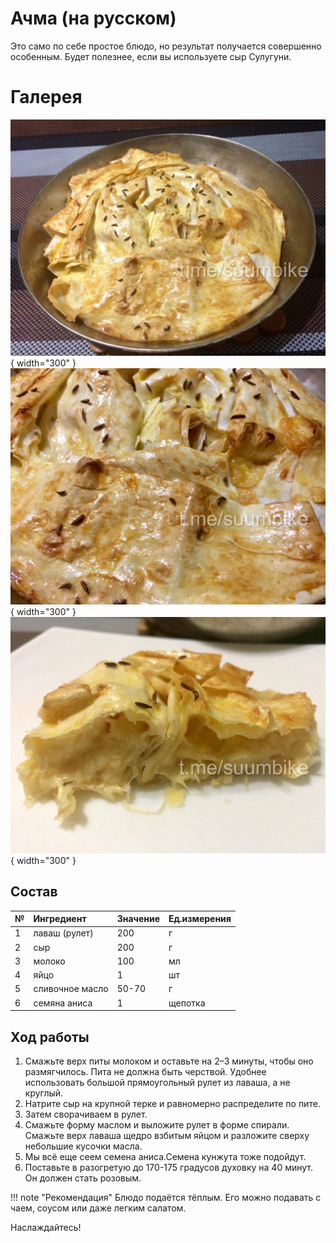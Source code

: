 # Ачма (на русском)

Это само по себе простое блюдо, но результат получается совершенно особенным. Будет полезнее, если вы используете сыр Сулугуни.

# Галерея

![alt text](assets/photo_2025-03-04_19-23-16.jpg){ width="300" }
![alt text](assets/photo_2025-03-04_19-23-14.jpg){ width="300" }
![alt text](assets/photo_2025-03-04_19-23-09.jpg){ width="300" }

## Состав 

| №   | Ингредиент      | Значение | Ед.измерения |
| --- | :-------------- | :------- | :----------- |
| 1   | лаваш (рулет)   | 200      | г            |
| 2   | сыр             | 200      | г            |
| 3   | молоко          | 100      | мл           |
| 4   | яйцо            | 1        | шт           |
| 5   | сливочное масло | 50-70    | г            |
| 6   | семяна аниса    | 1        | щепотка      |

## Ход работы

1. Смажьте верх питы молоком и оставьте на 2–3 минуты, чтобы оно размягчилось. Пита не должна быть черствой. Удобнее использовать большой прямоугольный рулет из лаваша, а не круглый.
2. Натрите сыр на крупной терке и равномерно распределите по пите.
3. Затем сворачиваем в рулет.
4. Смажьте форму маслом и выложите рулет в форме спирали. Смажьте верх лаваша щедро взбитым яйцом и разложите сверху небольшие кусочки масла.
5. Мы всё еще сеем семена аниса.Семена кунжута тоже подойдут.
6. Поставьте в разогретую до 170-175 градусов духовку на 40 минут. Он должен стать розовым.

!!! note "Рекомендация"
    Блюдо подаётся тёплым. Его можно подавать с чаем, соусом или даже легким салатом.

Наслаждайтесь!